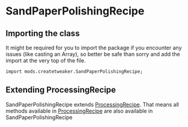 # SandPaperPolishingRecipe

## Importing the class

It might be required for you to import the package if you encounter any issues (like casting an Array), so better be safe than sorry and add the import at the very top of the file.
```zenscript
import mods.createtweaker.SandPaperPolishingRecipe;
```


## Extending ProcessingRecipe

SandPaperPolishingRecipe extends [ProcessingRecipe](/mods/CreateTweaker/recipe/type/ProcessingRecipe). That means all methods available in [ProcessingRecipe](/mods/CreateTweaker/recipe/type/ProcessingRecipe) are also available in SandPaperPolishingRecipe

